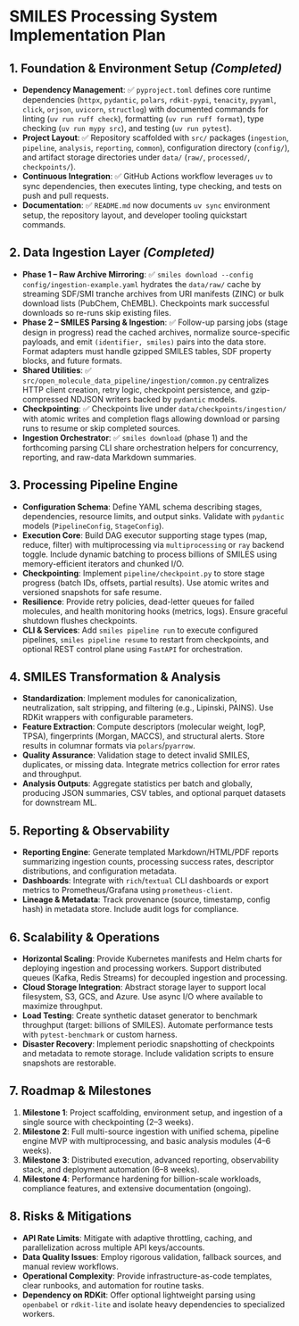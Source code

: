 # SMILES Processing System Implementation Plan

## 1. Foundation & Environment Setup *(Completed)*
- **Dependency Management**: ✅ `pyproject.toml` defines core runtime dependencies (`httpx`, `pydantic`, `polars`, `rdkit-pypi`, `tenacity`, `pyyaml`, `click`, `orjson`, `uvicorn`, `structlog`) with documented commands for linting (`uv run ruff check`), formatting (`uv run ruff format`), type checking (`uv run mypy src`), and testing (`uv run pytest`).
- **Project Layout**: ✅ Repository scaffolded with `src/` packages (`ingestion`, `pipeline`, `analysis`, `reporting`, `common`), configuration directory (`config/`), and artifact storage directories under `data/` (`raw/`, `processed/`, `checkpoints/`).
- **Continuous Integration**: ✅ GitHub Actions workflow leverages `uv` to sync dependencies, then executes linting, type checking, and tests on push and pull requests.
- **Documentation**: ✅ `README.md` now documents `uv sync` environment setup, the repository layout, and developer tooling quickstart commands.

## 2. Data Ingestion Layer *(Completed)*
- **Phase 1 – Raw Archive Mirroring**: ✅ `smiles download --config config/ingestion-example.yaml` hydrates the `data/raw/` cache by streaming SDF/SMI tranche archives from URI manifests (ZINC) or bulk download lists (PubChem, ChEMBL). Checkpoints mark successful downloads so re-runs skip existing files.
- **Phase 2 – SMILES Parsing & Ingestion**: ✅ Follow-up parsing jobs (stage design in progress) read the cached archives, normalize source-specific payloads, and emit `(identifier, smiles)` pairs into the data store. Format adapters must handle gzipped SMILES tables, SDF property blocks, and future formats.
- **Shared Utilities**: ✅ `src/open_molecule_data_pipeline/ingestion/common.py` centralizes HTTP client creation, retry logic, checkpoint persistence, and gzip-compressed NDJSON writers backed by `pydantic` models.
- **Checkpointing**: ✅ Checkpoints live under `data/checkpoints/ingestion/` with atomic writes and completion flags allowing download or parsing runs to resume or skip completed sources.
- **Ingestion Orchestrator**: ✅ `smiles download` (phase 1) and the forthcoming parsing CLI share orchestration helpers for concurrency, reporting, and raw-data Markdown summaries.

## 3. Processing Pipeline Engine
- **Configuration Schema**: Define YAML schema describing stages, dependencies, resource limits, and output sinks. Validate with `pydantic` models (`PipelineConfig`, `StageConfig`).
- **Execution Core**: Build DAG executor supporting stage types (map, reduce, filter) with multiprocessing via `multiprocessing` or `ray` backend toggle. Include dynamic batching to process billions of SMILES using memory-efficient iterators and chunked I/O.
- **Checkpointing**: Implement `pipeline/checkpoint.py` to store stage progress (batch IDs, offsets, partial results). Use atomic writes and versioned snapshots for safe resume.
- **Resilience**: Provide retry policies, dead-letter queues for failed molecules, and health monitoring hooks (metrics, logs). Ensure graceful shutdown flushes checkpoints.
- **CLI & Services**: Add `smiles pipeline run` to execute configured pipelines, `smiles pipeline resume` to restart from checkpoints, and optional REST control plane using `FastAPI` for orchestration.

## 4. SMILES Transformation & Analysis
- **Standardization**: Implement modules for canonicalization, neutralization, salt stripping, and filtering (e.g., Lipinski, PAINS). Use RDKit wrappers with configurable parameters.
- **Feature Extraction**: Compute descriptors (molecular weight, logP, TPSA), fingerprints (Morgan, MACCS), and structural alerts. Store results in columnar formats via `polars`/`pyarrow`.
- **Quality Assurance**: Validation stage to detect invalid SMILES, duplicates, or missing data. Integrate metrics collection for error rates and throughput.
- **Analysis Outputs**: Aggregate statistics per batch and globally, producing JSON summaries, CSV tables, and optional parquet datasets for downstream ML.

## 5. Reporting & Observability
- **Reporting Engine**: Generate templated Markdown/HTML/PDF reports summarizing ingestion counts, processing success rates, descriptor distributions, and configuration metadata.
- **Dashboards**: Integrate with `rich`/`textual` CLI dashboards or export metrics to Prometheus/Grafana using `prometheus-client`.
- **Lineage & Metadata**: Track provenance (source, timestamp, config hash) in metadata store. Include audit logs for compliance.

## 6. Scalability & Operations
- **Horizontal Scaling**: Provide Kubernetes manifests and Helm charts for deploying ingestion and processing workers. Support distributed queues (Kafka, Redis Streams) for decoupled ingestion and processing.
- **Cloud Storage Integration**: Abstract storage layer to support local filesystem, S3, GCS, and Azure. Use async I/O where available to maximize throughput.
- **Load Testing**: Create synthetic dataset generator to benchmark throughput (target: billions of SMILES). Automate performance tests with `pytest-benchmark` or custom harness.
- **Disaster Recovery**: Implement periodic snapshotting of checkpoints and metadata to remote storage. Include validation scripts to ensure snapshots are restorable.

## 7. Roadmap & Milestones
1. **Milestone 1**: Project scaffolding, environment setup, and ingestion of a single source with checkpointing (2–3 weeks).
2. **Milestone 2**: Full multi-source ingestion with unified schema, pipeline engine MVP with multiprocessing, and basic analysis modules (4–6 weeks).
3. **Milestone 3**: Distributed execution, advanced reporting, observability stack, and deployment automation (6–8 weeks).
4. **Milestone 4**: Performance hardening for billion-scale workloads, compliance features, and extensive documentation (ongoing).

## 8. Risks & Mitigations
- **API Rate Limits**: Mitigate with adaptive throttling, caching, and parallelization across multiple API keys/accounts.
- **Data Quality Issues**: Employ rigorous validation, fallback sources, and manual review workflows.
- **Operational Complexity**: Provide infrastructure-as-code templates, clear runbooks, and automation for routine tasks.
- **Dependency on RDKit**: Offer optional lightweight parsing using `openbabel` or `rdkit-lite` and isolate heavy dependencies to specialized workers.


